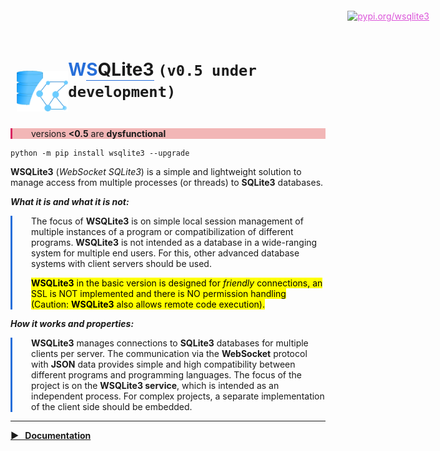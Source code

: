 
  <div style="padding:10px;display:flex;align-items:end">
    <div style="display:inline-block">
      <a href="https://srccircumflex.github.io/wsqlite3">
        <img src="https://raw.githubusercontent.com/srccircumflex/wsqlite3/main/docs/logo.png" alt="logo" style="display:inline-block">
      </a>
    </div>
    <div style="display:inline-block">
      <h1>
        <span style="color:#266ed9">W</span><span style="border-bottom:1px solid #266ed9"><span style="color:#266ed9">S</span><span>QL</span><span>ite3</span></span>
        <code>(v0.5 under development)</code>
      </h1>
    </div>
  </div>

  <div style="padding-left: 30px;border-left: 3px solid #d92661;background: #d9262654;">
    <p>
      versions <b><0.5</b> are <b>dysfunctional</b>
    </p>
  </div>

```commandline
python -m pip install wsqlite3 --upgrade
```


  <p>
    <b>WSQLite3</b> (<cite>WebSocket SQLite3</cite>) is a simple and lightweight solution to manage
    access from multiple processes (or threads) to <b>SQLite3</b> databases.
  </p>

  <span><b><cite>What it is and what it is not:</cite></b></span>
  <div style="padding-left:30px;border-left:3px solid #266ed9">
    <p>
      The focus of <b>WSQLite3</b> is on simple local session management of multiple instances of a program or
      compatibilization of different programs. <b>WSQLite3</b> is not intended as a database in a wide-ranging system for
      multiple end users. For this, other advanced database systems with client servers should be used.
    </p>
    <p>
      <mark>
        <b>WSQLite3</b> in the basic version is designed for <cite>friendly</cite> connections,
        an SSL is NOT implemented and there is NO permission handling
        (Caution: <b>WSQLite3</b> also allows remote code execution).
      </mark>
    </p>
  </div>
  <span><b><cite>How it works and properties:</cite></b></span>
  <div style="padding-left:30px;border-left:3px solid #266ed9">
    <p>
      <b>WSQLite3</b> manages connections to <b>SQLite3</b> databases for multiple clients per server.
      The communication via the <b>WebSocket</b> protocol with <b>JSON</b> data provides simple and high compatibility
      between different programs and programming languages.
      The focus of the project is on the <b>WSQLite3 service</b>, which is intended as an independent process.
      For complex projects, a separate implementation of the client side should be embedded.
    </p>
  </div>








<a href="https://pypi.org/project/wsqlite3" target="_blank" style="position: absolute;top: 22px; right: 62px;color: #db54d9; z-index:100;">
<img src="https://pypi.org/static/images/logo-small.8998e9d1.svg" alt="pypi.org/wsqlite3" style="height: 24px;">
</a>




<hr>
<p>
  <a href="https://srccircumflex.github.io/wsqlite3"><b> &#9654; &nbsp; Documentation</b></a>
</p> 



